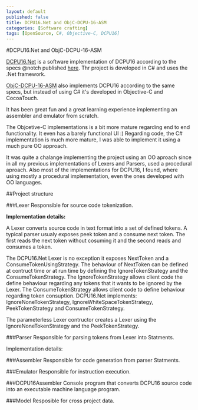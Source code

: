```yaml
---
layout: default
published: false
title: DCPU16.Net and ObjC-DCPU-16-ASM
categories: [Software crafting]
tags: [OpenSource, C#, Objective-C, DCPU16]
---
```

#DCPU16.Net and ObjC-DCPU-16-ASM

[DCPU16.Net](https://github.com/pedromsantos/DCPU16.Net) is a software implementation of DCPU16 according to the specs @notch published [here](http://0x10c.com/doc/dcpu-16.txt). Thr project is developed in C# and uses the .Net framework.

[ObjC-DCPU-16-ASM](https://github.com/pedromsantos/ObjC-DCPU-16-ASM) also implements DCPU16 according to the same specs, but instead of using C# it's developed in Objective-C and CocoaTouch. 

It has been great fun and a great learning experience implementing an assembler and emulator from scratch.

The Objcetive-C implementations is a bit more mature regarding end to end functionality. It even has a barely functional UI :) Regarding code, the C# implementation is much more mature, I was able to implement it using a much pure OO approach. 

It was quite a chalange implementing the project using an OO aproach since in all my previous implementations of Lexers and Parsers, used a procedural aproach. Also most of the implementations for DCPU16, I found, where using mostly a procedural implementation, even the ones developed with OO languages.

##Project structure

###Lexer
Responsible for source code tokenization.
    
<p><b>Implementation details:</b></p> 
A Lexer converts source code in text format into a set of defined tokens. A typical parser usualy exposes peek token and a consume next token. The first reads the next token without cosuming it and the second reads and consumes a token. 

The DCPU16.Net Lexer is no exception it exposes NextToken and a ConsumeTokenUsingStrategy. The behaviour of NextToken can be defined at contruct time or at run time by defining the IgnoreTokenStrategy and the ConsumeTokenStrategy. The IgnoreTokenStrategy allows client code the define behaviour regarding any tokens that it wants to be ignored by the Lexer. The ConsumeTokenStrategy allows client code to define behaviour regarding token consuption. DCPU16.Net implements: IgnoreNoneTokenStrategy, IgnoreWhiteSpaceTokenStrategy, PeekTokenStrategy and ConsumeTokenStrategy.

The parameterless Lexer contructor creates a Lexer using the IgnoreNoneTokenStrategy and the PeekTokenStrategy.
    
###Parser
Responsible for parsing tokens from Lexer into Statments.
    
Implementation details:
    
###Assembler
Responsible for code generation from parser Statments.
    
###Emulator
Responsible for instruction execution.
    
###DCPU16Assembler
Console program that converts DCPU16 source code into an executable machine language program.

###Model
Resposible for cross project data.

